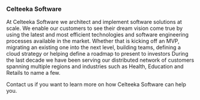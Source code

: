 ### Celteeka Software
At Celteeka Software we architect and implement software solutions at scale. 
We enable our customers to see their dream vision come true by using the latest and most 
efficient technologies and software engineering processes available in the market. 
Whether that is kicking off an MVP, migrating an existing one into the next level, 
building teams, defining a cloud strategy or helping define a roadmap to present to investors 
During the last decade we have been serving our distributed network  of customers spanning multiple regions and industries such as Health, Education and Retails to name a few. 

Contact us if you want to learn more on how Celteeka Software can help you. 
